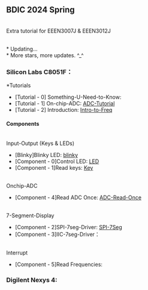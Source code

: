 ## BDIC 2024 Spring

<br> Extra tutorial for EEEN3007J & EEEN3012J

<br> * Updating...
<br> * More stars, more updates. ^\_^


### Silicon Labs C8051F：
*Tutorials
  * [Tutorial - 0] Something-U-Need-to-Know: 
  * [Tutorial - 1] On-chip-ADC: [ADC-Tutorial](./C8051F/ADC/adc.md)
  * [Tutorial - 2] Introduction: [Intro-to-Freq](./C8051F/Freq/intro_freq.md)

#### Components

<br> Input-Output (Keys & LEDs)
* [Blinky]Blinky LED: [blinky](./C8051F/Blinky/test.c)
* [Component - 0]Control LED: [LED](./C8051F/Lab1/led_ctrl.c)
* [Component - 1]Read keys: [Key](./C8051F/Blinky/key.c)

<br> Onchip-ADC
* [Component - 4]Read ADC Once: [ADC-Read-Once](./C8051F/ADC/adc.c)

<br> 7-Segment-Display
* [Component - 2]SPI-7seg-Driver: [SPI-7Seg](./C8051F/Serial7Seg/SPI_7Seg.c)
* [Component - 3]IIC-7seg-Driver：

<br> Interrupt
* [Component - 5]Read Frequencies: 

### Digilent Nexys 4:
<br> 
